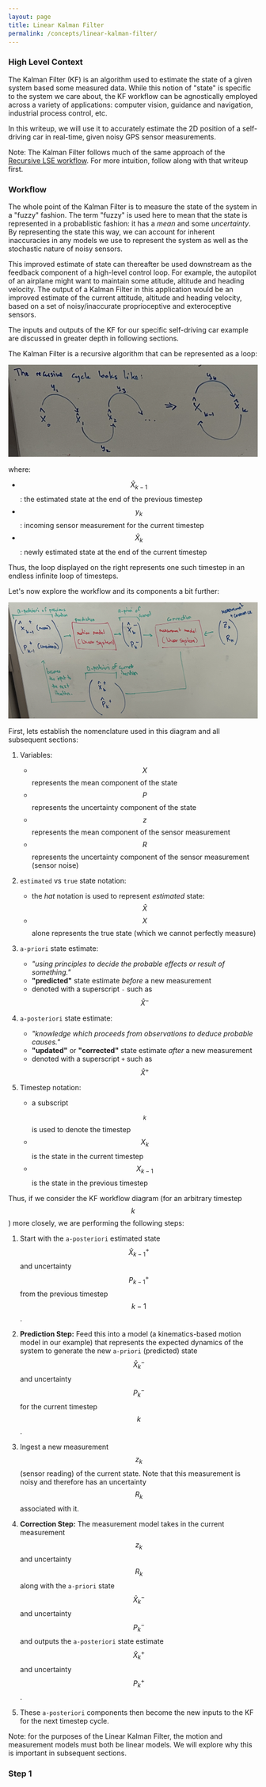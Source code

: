 ```yaml
---
layout: page
title: Linear Kalman Filter
permalink: /concepts/linear-kalman-filter/
---
```


### High Level Context

The Kalman Filter (KF) is an algorithm used to estimate the state of a given system based some measured data. While this notion of "state" is specific to the system we care about, the KF workflow can be agnostically employed across a variety of applications: computer vision, guidance and navigation, industrial process control, etc. 

In this writeup, we will use it to accurately estimate the 2D position of a self-driving car in real-time, given noisy GPS sensor measurements. 

Note: The Kalman Filter follows much of the same approach of the [Recursive LSE workflow](/concepts/recursive-least-squares). For more intuition, follow along with that writeup first. 

### Workflow

The whole point of the Kalman Filter is to measure the state of the system in a "fuzzy" fashion. The term "fuzzy" is used here to mean that the state is represented in a probablistic fashion: it has a _mean_ and some _uncertainty_. By representing the state this way, we can account for inherent inaccuracies in any models we use to represent the system as well as the stochastic nature of noisy sensors.

This improved estimate of state can thereafter be used downstream as the feedback component of a high-level control loop. For example, the autopilot of an airplane might want to maintain some atitude, altitude and heading velocity. The output of a Kalman Filter in this application would be an improved estimate of the current attitude, altitude and heading velocity, based on a set of noisy/inaccurate proprioceptive and exteroceptive sensors. 

The inputs and outputs of the KF for our specific self-driving car example are discussed in greater depth in following sections. 

The Kalman Filter is a recursive algorithm that can be represented as a loop:

![Range of Uncertainty](/assets/images/recursive-least-squares/recursive_lse_cycle.png)

where: 
- $$\hat{X}_{k-1}$$: the estimated state at the end of the previous timestep
- $$y_k$$: incoming sensor measurement for the current timestep 
- $$\hat{X}_k$$:  newly estimated state at the end of the current timestep

Thus, the loop displayed on the right represents one such timestep in an endless infinite loop of timesteps.

Let's now explore the workflow and its components a bit further:

![KF Workflow](/assets/images/linear-kalman-filter/kf_workflow.png)

First, lets establish the nomenclature used in this diagram and all subsequent sections:

1. Variables:
    - $$X$$ represents the mean component of the state
    - $$P$$ represents the uncertainty component of the state
    - $$z$$ represents the mean component of the sensor measurement
    - $$R$$ represents the uncertainty component of the sensor measurement (sensor noise)


1. `estimated` vs `true` state notation:
    - the _hat_ notation is used to represent _estimated_ state: $$\hat{X}$$
    - $$X$$ alone represents the true state (which we cannot perfectly measure)


2. `a-priori` state estimate: 
    - _"using principles to decide the probable effects or result of something."_
    - **"predicted"** state estimate _before_ a new measurement
    - denoted with a superscript `-` such as $$\hat{X}^{-}$$

3. `a-posteriori` state estimate:
    - _"knowledge which proceeds from observations to deduce probable causes."_
    - **"updated"** or **"corrected"** state estimate _after_ a new measurement
    - denoted with a superscript `+` such as $$\hat{X}^{+}$$

4. Timestep notation:
    - a subscript $$_k$$ is used to denote the timestep
    - $$X_k$$ is the state in the current timestep
    - $$X_{k-1}$$ is the state in the previous timestep

Thus, if we consider the KF workflow diagram (for an arbitrary timestep $$k$$) more closely, we are performing the following steps:

1. Start with the `a-posteriori` estimated state $$\hat{X}^{+}_{k-1}$$ and uncertainty $$P^{+}_{k-1}$$ from the previous timestep $$k-1$$.

2. **Prediction Step:** Feed this into a model (a kinematics-based motion model in our example) that represents the expected dynamics of the system to generate the new `a-priori` (predicted) state $$\hat{X}^{-}_{k}$$ and uncertainty $$P^{-}_{k}$$ for the current timestep $$k$$. 

3. Ingest a new measurement $$z_k$$ (sensor reading) of the current state. Note that this measurement is noisy and therefore has an uncertainty $$R_k$$ associated with it.

4. **Correction Step:** The measurement model takes in the current measurement $$z_k$$ and uncertainty $$R_k$$ along with the `a-priori` state $$\hat{X}^{-}_{k}$$ and uncertainty $$P^{-}_{k}$$ and outputs the `a-posteriori` state estimate $$\hat{X}^{+}_{k}$$ and uncertainty $$P^{+}_{k}$$.

5. These `a-posteriori` components then become the new inputs to the KF for the next timestep cycle.

Note: for the purposes of the Linear Kalman Filter, the motion and measurement models must both be linear models. We will explore why this is important in subsequent sections.

### Step 1 













